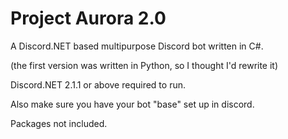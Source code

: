 # Project Aurora 2.0
A Discord.NET based multipurpose Discord bot written in C#.

(the first version was written in Python, so I thought I'd rewrite it)

Discord.NET 2.1.1 or above required to run.

Also make sure you have your bot "base" set up in discord.

Packages not included.
